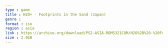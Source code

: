 ```yaml
---
type : game
title : H2O+ - Footprints in the Sand (Japan)
genre : 
format : iso
region : asia
link : https://archive.org/download/PS2-ASIA-ROMS321COM/H2O%2B%20-%20Footprints%20in%20the%20Sand%20%28Japan%29.7z
size : 2.9GB
---
```

